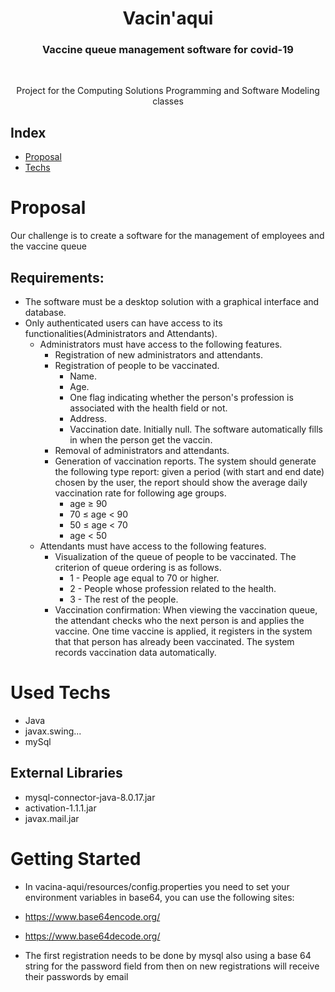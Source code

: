 <p align="center">
<h1  align="center">Vacin'aqui</h1>
  <h3 align="center">   Vaccine queue management software for covid-19</h3>
 <br />
  <p align="center">
   Project for the Computing Solutions Programming and Software Modeling classes
  </p>
</p>

## Index

- [Proposal](#Proposal)
- [Techs](#Used-Techs)

# Proposal

Our challenge is to create a software for the management of employees and the vaccine queue

## Requirements:

- The software must be a desktop solution with a graphical interface and database.<br>
- Only authenticated users can have access to its functionalities(Administrators and Attendants).<br>
  - Administrators must have access to the following features.<br>
    - Registration of new administrators and attendants.<br>
    - Registration of people to be vaccinated.<br>
      - Name.<br>
      - Age.<br>
      - One flag indicating whether the person's profession is associated with the health field or not.<br>
      - Address.<br>
      - Vaccination date. Initially null. The software automatically fills in when the person get the vaccin.<br>
    - Removal of administrators and attendants.<br>
    - Generation of vaccination reports. The system should generate the following type report: given a period (with start and end date) chosen by the user, the report should show the average daily vaccination rate for following age groups.
      - age ≥ 90
      - 70 ≤ age < 90
      - 50 ≤ age < 70
      - age < 50
  - Attendants must have access to the following features.<br>
    - Visualization of the queue of people to be vaccinated. The criterion of queue ordering is as follows.<br>
      - 1 - People age equal to 70 or higher.<br>
      - 2 - People whose profession related to the health.<br>
      - 3 - The rest of the people.<br>
    - Vaccination confirmation: When viewing the vaccination queue, the attendant checks who the next person is and applies the vaccine. One time vaccine is applied, it registers in the system that that person has already been vaccinated. The system records vaccination data automatically.

# Used Techs

- Java
- javax.swing...
- mySql

## External Libraries

- mysql-connector-java-8.0.17.jar
- activation-1.1.1.jar
- javax.mail.jar

# Getting Started

- In vacina-aqui/resources/config.properties you need to set your environment variables in base64, you can use the following sites:
- https://www.base64encode.org/
- https://www.base64decode.org/

- The first registration needs to be done by mysql also using a base 64 string for the password field from then on new registrations will receive their passwords by email
